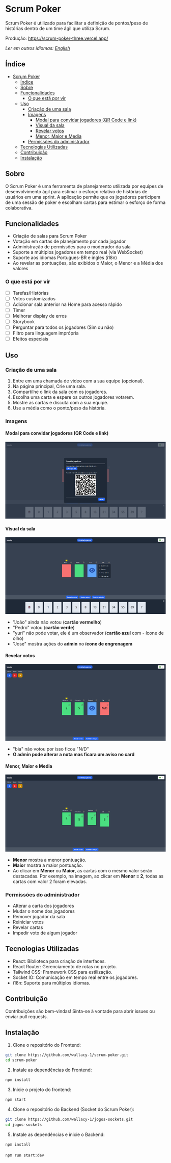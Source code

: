 # Scrum Poker

Scrum Poker é utilizado para facilitar a definição de pontos/peso de histórias dentro de um time ágil que utiliza Scrum.

Produção: <https://scrum-poker-three.vercel.app/>

_Ler em outros idiomas: [English](README.md)_

## Índice

- [Scrum Poker](#scrum-poker)
  - [Índice](#índice)
  - [Sobre](#sobre)
  - [Funcionalidades](#funcionalidades)
    - [O que está por vir](#o-que-está-por-vir)
  - [Uso](#uso)
    - [Criação de uma sala](#criação-de-uma-sala)
    - [Imagens](#imagens)
      - [Modal para convidar jogadores (QR Code e link)](#modal-para-convidar-jogadores-qr-code-e-link)
      - [Visual da sala](#visual-da-sala)
      - [Revelar votos](#revelar-votos)
      - [Menor, Maior e Media](#menor-maior-e-media)
    - [Permissões do administrador](#permissões-do-administrador)
  - [Tecnologias Utilizadas](#tecnologias-utilizadas)
  - [Contribuição](#contribuição)
  - [Instalação](#instalação)

## Sobre

O Scrum Poker é uma ferramenta de planejamento utilizada por equipes de desenvolvimento ágil para estimar o esforço relativo de histórias de usuários em uma sprint. A aplicação permite que os jogadores participem de uma sessão de poker e escolham cartas para estimar o esforço de forma colaborativa.

## Funcionalidades

- Criação de salas para Scrum Poker
- Votação em cartas de planejamento por cada jogador
- Administração de permissões para o moderador da sala
- Suporte a múltiplos jogadores em tempo real (via WebSocket)
- Suporte aos idiomas Portugues-BR e ingles (i18n)
- Ao revelar as pontuações, são exibidos o Maior, o Menor e a Média dos valores
  
### O que está por vir
- [ ] Tarefas/Histórias
- [ ] Votos customizados
- [ ] Adicionar sala anterior na Home para acesso rápido
- [ ] Timer
- [ ] Melhorar display de erros
- [ ] Storybook
- [ ] Perguntar para todos os jogadores (Sim ou não)
- [ ] Filtro para linguagem imprópria
- [ ] Efeitos especiais

## Uso

### Criação de uma sala

1. Entre em uma chamada de video com a sua equipe (opcional).
2. Na página principal, Crie uma sala.
3. Compartilhe o link da sala com os jogadores.
4. Escolha uma carta e espere os outros jogadores votarem.
5. Mostre as cartas e discuta com a sua equipe.
6. Use a média como o ponto/peso da história.

### Imagens

#### Modal para convidar jogadores (QR Code e link)

![Modal para convidar jogadores com QR Code e link](public/images/doc/room-invite-modal-pt-BR.png)

#### Visual da sala

![Imagem da sala](public/images/doc/room-view-pt-BR.png)

- "João" ainda não votou (**cartão vermelho**)
- "Pedro" votou (**cartão verde**)
- "yuri" não pode votar, ele é um observador (**cartão azul** com - ícone de olho)
- "Jose" mostra ações do **admin** no **ícone de engrenagem**

#### Revelar votos

![Imagem da sala com a pontuação nas cartas dos jogadores](public/images/doc/room-reveal-pt-BR.png)

- "bia" não votou por isso ficou "N/D"
- **O admin pode alterar a nota mas ficara um aviso no card**

#### Menor, Maior e Media

![Imagem da sala com a pontuação nas cartas dos jogadores e as cartas com o valor 2 estão elevadas](public/images/doc/room-reveal-score-pt-BR.png)

- **Menor** mostra a menor pontuação.
- **Maior** mostra a maior pontuação.
- Ao clicar em **Menor** ou **Maior**, as cartas com o mesmo valor serão destacadas. Por exemplo, na imagem, ao clicar em **Menor = 2**, todas as cartas com valor 2 foram elevadas.

### Permissões do administrador

- Alterar a carta dos jogadores
- Mudar o nome dos jogadores
- Remover jogador da sala
- Reiniciar votos
- Revelar cartas
- Impedir voto de algum jogador

## Tecnologias Utilizadas

- React: Biblioteca para criação de interfaces.
- React Router: Gerenciamento de rotas no projeto.
- Tailwind CSS: Framework CSS para estilização.
- Socket IO: Comunicação em tempo real entre os jogadores.
- i18n: Suporte para múltiplos idiomas.

## Contribuição

Contribuições são bem-vindas! Sinta-se à vontade para abrir issues ou enviar pull requests.

## Instalação

1. Clone o repositório do Frontend:

```bash
git clone https://github.com/wallacy-1/scrum-poker.git
cd scrum-poker
```

2. Instale as dependências do Frontend:

```bash
npm install
```

3. Inicie o projeto do frontend:

```bash
npm start
```

4. Clone o repositório do Backend (Socket do Scrum Poker):

```bash
git clone https://github.com/wallacy-1/jogos-sockets.git
cd jogos-sockets
```

5. Instale as dependências e inicie o Backend:

```bash
npm install

npm run start:dev
```
